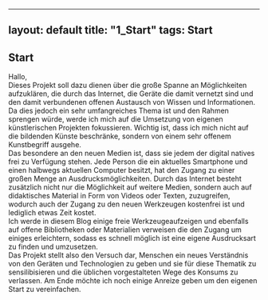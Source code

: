   ---
layout: default
title: "1_Start"
tags: Start
---

## Start  

Hallo,  
Dieses Projekt soll dazu dienen über die große Spanne an Möglichkeiten aufzuklären, die durch das Internet, die Geräte die damit vernetzt sind und den damit verbundenen offenen Austausch von Wissen und Informationen. Da dies jedoch ein sehr umfangreiches Thema ist und den Rahmen sprengen würde, werde ich mich auf die Umsetzung von eigenen künstlerischen Projekten fokussieren. Wichtig ist, dass ich mich nicht auf die bildenden Künste beschränke, sondern von einem sehr offenem Kunstbegriff ausgehe.  
Das besondere an den neuen Medien ist, dass sie jedem der digital natives frei zu Verfügung stehen. Jede Person die ein aktuelles Smartphone und einen halbwegs aktuellen Computer besitzt, hat den Zugang zu einer großen Menge an Ausdrucksmöglichkeiten. Durch das Internet besteht zusätzlich nicht nur die Möglichkeit auf weitere Medien, sondern auch auf didaktisches Material in Form von Videos oder Texten, zuzugreifen, wodurch auch der Zugang zu den neuen Werkzeugen kostenfrei ist und lediglich etwas Zeit kostet.  
Ich werde in diesem Blog einige freie Werkzeugeaufzeigen und ebenfalls auf offene Bibliotheken oder Materialien verweisen die den Zugang um einiges erleichtern, sodass es schnell möglich ist eine eigene Ausdrucksart zu finden und umzusetzen.  
Das Projekt stellt also den Versuch dar, Menschen ein neues Verständnis von den Geräten und Technologien zu geben und sie für diese Thematik zu sensilibisieren und die üblichen vorgestalteten Wege des Konsums zu verlassen. Am Ende möchte ich noch einige Anreize geben um den eigenen Start zu vereinfachen.  


